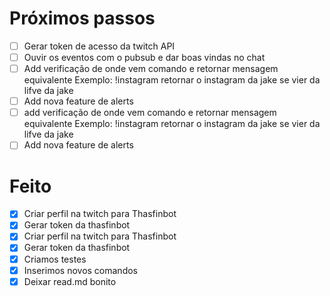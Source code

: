 # Próximos passos
- [ ] Gerar token de acesso da twitch API
- [ ] Ouvir os eventos com o pubsub e dar boas vindas no chat
- [ ] Add verificação de onde vem comando e retornar mensagem equivalente
    Exemplo: !instagram retornar o instagram da jake se vier da lifve da jake
- [ ] Add nova feature de alerts
- [ ] add verificação de onde vem comando e retornar mensagem equivalente
    Exemplo: !instagram retornar o instagram da jake se vier da lifve da jake
- [ ] Add nova feature de alerts

# Feito
- [X] Criar perfil na twitch para Thasfinbot
- [X] Gerar token da thasfinbot
- [X] Criar perfil na twitch para Thasfinbot
- [X] Gerar token da thasfinbot
- [X] Criamos testes
- [X]  Inserimos novos comandos
- [X] Deixar read.md bonito
